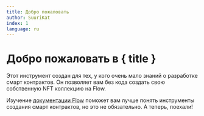 ```yaml
---
title: Добро пожаловать
author: SuuriKat
index: 1
language: ru
---
```


<script>
	import { dappTitle } from "$lib/config/config";

	const title = dappTitle
</script>

# Добро пожаловать в { title }

Этот инструмент создан для тех, у кого очень мало знаний о разработке смарт контрактов. Он позволяет вам без кода создать свою собственную NFT коллекцию на Flow.

Изучение [документации Flow](https://docs.onflow.org/) поможет вам лучше понять инструменты создания смарт контрактов, но это не обязательно. А теперь, поехали!